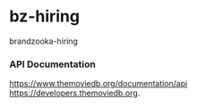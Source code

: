 # bz-hiring
brandzooka-hiring



### API Documentation
https://www.themoviedb.org/documentation/api
https://developers.themoviedb.org.


